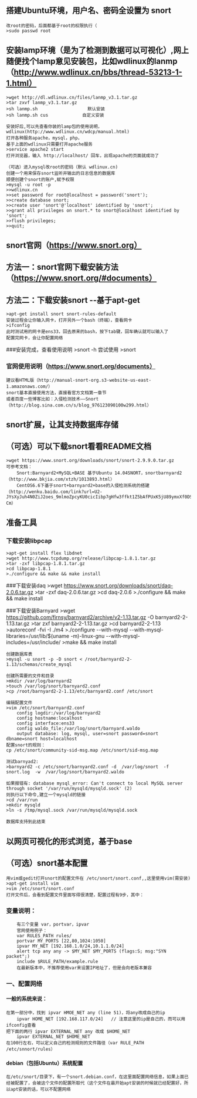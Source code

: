 ## 搭建Ubuntu环境，用户名、密码全设置为 snort
    改root的密码，后面都基于root的权限执行（
    >sudo passwd root

## 安装lamp环境（是为了检测到数据可以可视化）,网上随便找个lamp意见安装包，比如wdlinux的lanmp（http://www.wdlinux.cn/bbs/thread-53213-1-1.html）
    >wget http://dl.wdlinux.cn/files/lanmp_v3.1.tar.gz
    >tar zxvf lanmp_v3.1.tar.gz
    >sh lanmp.sh                   默认安装
    >sh lanmp.sh cus             自定义安装

    安装好后,可以先查看你装的lamp包的使用说明，wdlinux(http://www.wdlinux.cn/wdcp/manual.html)
    打开各种服务apache，mysql，php，
    基于上面的wdlinux只需要打开apache服务
    >service apache2 start
    打开浏览器，输入 http://localhost/ 回车，出现apache的页面就成功了
    
    （可选）进入mysql改root的密码（默认 wdlinux.cn)
    创建一个用来保存snort监听并输出的日志信息的数据库
    顺便创建个snort的账户,赋予权限
    >mysql -u root -p
    >>wdlinux.cn
    >>set password for root@localhost = password('snort');
    >>create database snort;
    >>create user 'snort'@'localhost' identified by 'snort';
    >>grant all privileges on snort.* to snort@localhost identified by 'snort';
    >>flush privileges;
    >>quit;

## snort官网（https://www.snort.org）
## 方法一：snort官网下载安装方法（https://www.snort.org/#documents）

## 方法二：下载安装snort --基于apt-get
    >apt-get install snort snort-rules-default 
    安装过程会让你输入网卡，打开另外一个bash（终端），查看网卡
    >ifconfig
    此时测试用的网卡是ens33，回去原来的bash，按下tab键，回车确认就可以输入了
    配置完网卡，会让你配置网络

 ###安装完成，查看使用说明
    >snort -h
    尝试使用
    >snort

 ### 官网使用说明（https://www.snort.org/documents）
    建议看HTML版（http://manual-snort-org.s3-website-us-east-1.amazonaws.com/）
    snort基本直接使用方法，直接看官方文档第一章节
    或者百度一些博客比如：入侵检测技术――Snort（http://blog.sina.com.cn/s/blog_976123090100w299.html）



## snort扩展，让其支持数据库存储
## （可选）可以下载snort看看README文档
    >wget https://www.snort.org/downloads/snort/snort-2.9.9.0.tar.gz
    可参考文档：
        Snort:Barnyard2+MySQL+BASE 基于Ubuntu 14.04SNORT，snortbarnyard2（http://www.bkjia.com/xtzh/1013893.html）
        CentOS6.6下基于snort+barnyard2+base的入侵检测系统的搭建（http://wenku.baidu.com/link?url=U2-JYsXyJuh4N0ZiJ2oes_9mlmoZpcyKU0cicIibp7gHfw3ffkt1Z5bAfPUxK5jU89ymxXf0DSLrhG_Z2nUwh2dOAVeR03zLviAFMSuL-Cm）

## 准备工具
 ### 下载安装libpcap
    >apt-get install flex libdnet
    >wget http://www.tcpdump.org/release/libpcap-1.8.1.tar.gz 
    >tar -zxf libpcap-1.8.1.tar.gz
    >cd libpcap-1.8.1
    >./configure && make && make install

 ###下载安装daq
    >wget https://www.snort.org/downloads/snort/daq-2.0.6.tar.gz
    >tar -zxf daq-2.0.6.tar.gz
    >cd daq-2.0.6
    >./configure && make && make install
 
 ###下载安装Barnyard
    >wget https://github.com/firnsy/barnyard2/archive/v2-1.13.tar.gz -O barnyard2-2-1.13.tar.gz
    >tar zxf barnyard2-2-1.13.tar.gz
    >cd barnyard2-2-1.13
    >autoreconf -fvi -I ./m4
    >./configure --with-mysql --with-mysql-libraries=/usr/lib/$(uname -m)-linux-gnu --with-mysql-includes=/usr/include/
    >make && make install
    
    创建数据库表
    >mysql -u snort -p -D snort < /root/barnyard2-2-1.13/schemas/create_mysql
    
    创建所需要的文件和目录
    >mkdir /var/log/barnyard2
    >touch /var/log/snort/barnyard2.conf    
    >cp /root/barnyard2-2-1.13/etc/barnyard2.conf /etc/snort
    
    编辑配置文件
    >vim /etc/snort/barnyard2.conf
        config logdir:/var/log/barnyard2  
        config hostname:localhost  
        config interface:ens33  
        config waldo_file:/var/log/snort/barnyard.waldo   
        output database: log, mysql, user=snort password=snort dbname=snort host=localhost
    配置snort的规则：
    cp /etc/snort/community-sid-msg.map /etc/snort/sid-msg.map
    
    测试barnyad2:
    >barnyard2 -c /etc/snort/barnyard2.conf -d  /var/log/snort  -f  snort.log  -w  /var/log/snort/barnyard2.waldo
    
    如果报错有: database mysql_error: Can't connect to local MySQL server through socket '/var/run/mysqld/mysqld.sock' (2)
    则执行以下命令,建立一个mysqld的链接
    >cd /var/run
    >mkdir mysqld
    >ln -s /tmp/mysql.sock /var/run/mysqld/mysqld.sock
    
    数据库支持到此结束

## 以网页可视化的形式浏览，基于base



    

## （可选）snort基本配置
    用vim或gedit打开snort的配置文件在 /etc/snort/snort.conf,,这里使用vim(需安装)
    >apt-get install vim
    >vim /etc/snort/snort.conf
    打开文件后，会看到配置文件里面写得很清楚，配置过程有9步，其中：
 ### 变量说明：
        有三个变量 var，portvar，ipvar
        官网使用例子：
        var RULES_PATH rules/
        portvar MY_PORTS [22,80,1024:1050]
        ipvar MY_NET [192.168.1.0/24,10.1.1.0/24]
        alert tcp any any -> $MY_NET $MY_PORTS (flags:S; msg:"SYN packet";)
        include $RULE_PATH/example.rule
        在最新版本中，不推荐使用var来设置IP地址了，但是会向老版本兼容

### 一、配置网络
 #### 一般的系统来说：
    在第一部分中，找到 ipvar HMOE_NET any (line 51)，将any改成自己的ip
        ipvar HOME_NET [192.168.117.0/24]   // 注意这里的ip是自己的，而可以用ifconfig查看
    把下面的两行 ipvar EXTERNAL_NET any 改成 $HOME_NET
        ipvar EXTERNAL_NET $HOME_NET
    在100行左右，可以定义自己的检测规则的文件路径（var RULE_PATH /etc/snnort/rules）
    
 #### debian（包括Ubuntu）系统配置
    在/etc/snort/目录下，有一个snort.debian.conf，在这里面配置网络信息，如果上面已经被配置了，会被这个文件的配置所取代（这个文件在最开始apt安装的时候就已经配置好，所以apt安装的话，可以不配置网络















